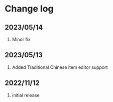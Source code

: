 # Change log

## 2023/05/14
1. Minor fix
 
## 2023/05/13
1. Added Traditional Chinese item editor support 
 
## 2022/11/12
1. initial release